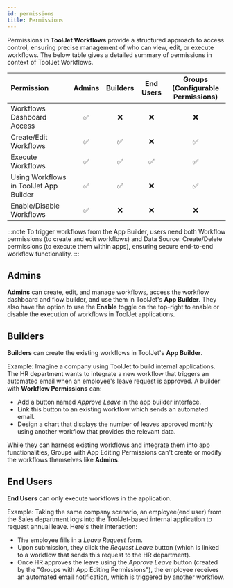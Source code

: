 ```yaml
---
id: permissions
title: Permissions
---
```


Permissions in **ToolJet Workflows** provide a structured approach to access control, ensuring precise management of who can view, edit, or execute workflows. The below table gives a detailed summary of permissions in context of ToolJet Workflows. 

| Permission                                      | Admins | Builders | End Users | Groups (Configurable Permissions) |
|:------------------------------------------------|:------:|:----------------------------------:|:---------:|:-------------------------------------------:|
| Workflows Dashboard Access                      | ✅     | ❌                                      | ❌        | ❌                         |
| Create/Edit Workflows                           | ✅     | ✅                                      | ❌        | ✅                          |
| Execute Workflows                               | ✅     | ✅                                      | ✅        | ✅                          |
| Using Workflows in ToolJet App Builder          | ✅     | ✅                                      | ❌        | ✅                          |
| Enable/Disable Workflows                        | ✅     | ❌                                      | ❌        | ❌                         |


:::note
To trigger workflows from the App Builder, users need both Workflow permissions (to create and edit workflows) and Data Source: Create/Delete permissions (to execute them within apps), ensuring secure end-to-end workflow functionality.
:::

<div style={{paddingTop:'24px', paddingBottom:'24px'}}>

## Admins
**Admins** can create, edit, and manage workflows, access the workflow dashboard and flow builder, and use them in ToolJet's **App Builder**. They also have the option to use the **Enable** toggle on the top-right to enable or disable the execution of workflows in ToolJet applications.

</div>

<div style={{paddingTop:'24px', paddingBottom:'24px'}}>

## Builders
**Builders** can create the existing workflows in ToolJet's **App Builder**. 

Example:
Imagine a company using ToolJet to build internal applications. The HR department wants to integrate a new workflow that triggers an automated email when an employee's leave request is approved. A builder with **Workflow Permissions** can:

- Add a button named *Approve Leave* in the app builder interface.
- Link this button to an existing workflow which sends an automated email.
- Design a chart that displays the number of leaves approved monthly using another workflow that provides the relevant data.

While they can harness existing workflows and integrate them into app functionalities, Groups with App Editing Permissions can't create or modify the workflows themselves like **Admins**.

</div>

<div style={{paddingTop:'24px', paddingBottom:'24px'}}>

## End Users

**End Users** can only execute workflows in the application. 

Example:
Taking the same company scenario, an employee(end user) from the Sales department logs into the ToolJet-based internal application to request annual leave. Here's their interaction:

- The employee fills in a *Leave Request* form.
- Upon submission, they click the *Request Leave* button (which is linked to a workflow that sends this request to the HR department).
- Once HR approves the leave using the *Approve Leave* button (created by the "Groups with App Editing Permissions"), the employee receives an automated email notification, which is triggered by another workflow.

</div>
